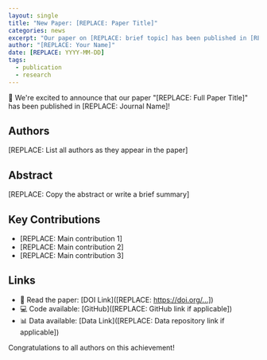 ```yaml
---
layout: single
title: "New Paper: [REPLACE: Paper Title]"
categories: news
excerpt: "Our paper on [REPLACE: brief topic] has been published in [REPLACE: Journal Name]."
author: "[REPLACE: Your Name]"
date: [REPLACE: YYYY-MM-DD]
tags:
  - publication
  - research
---
```


<!-- Template for announcing a new publication -->

🎉 We're excited to announce that our paper "[REPLACE: Full Paper Title]" has been published in [REPLACE: Journal Name]!

## Authors
[REPLACE: List all authors as they appear in the paper]

## Abstract
[REPLACE: Copy the abstract or write a brief summary]

## Key Contributions
- [REPLACE: Main contribution 1]
- [REPLACE: Main contribution 2]
- [REPLACE: Main contribution 3]

## Links
- 📄 Read the paper: [DOI Link]([REPLACE: https://doi.org/...])
- 💻 Code available: [GitHub]([REPLACE: GitHub link if applicable])
- 📊 Data available: [Data Link]([REPLACE: Data repository link if applicable])

Congratulations to all authors on this achievement!

<!-- Submitted by: [Your Name] on [Date] -->